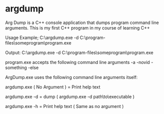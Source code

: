 # argdump
Arg Dump is a C++ console application that dumps program command line arguments.
This is my first C++ program in my course of learning C++

Usage Example;
C:\argdump.exe -d C:\program-files\someprogram\program.exe

Output:
C:\argdump.exe -d C:\program-files\someprogram\program.exe

program.exe accepts the following command line arguments
-a
-novid
-something
-else


ArgDump.exe uses the following command line arguments itself:

argdump.exe ( No Argument ) = Print help text

argdump.exe -d = dump ( argdump.exe -d path\to\executable )

argdump.exe -h = Print help text ( Same as no argument )
